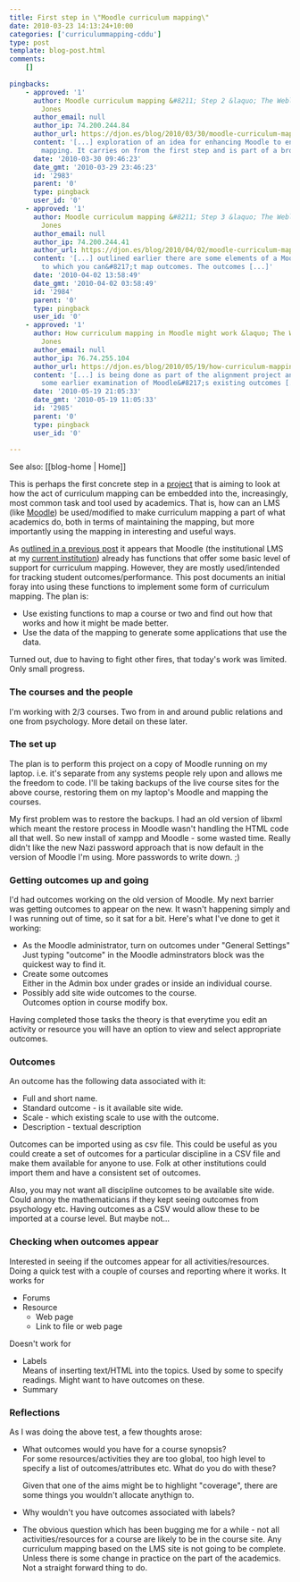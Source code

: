 ```yaml
---
title: First step in \"Moodle curriculum mapping\"
date: 2010-03-23 14:13:24+10:00
categories: ['curriculummapping-cddu']
type: post
template: blog-post.html
comments:
    []
    
pingbacks:
    - approved: '1'
      author: Moodle curriculum mapping &#8211; Step 2 &laquo; The Weblog of (a) David
        Jones
      author_email: null
      author_ip: 74.200.244.84
      author_url: https://djon.es/blog/2010/03/30/moodle-curriculum-mapping-step-2/
      content: '[...] exploration of an idea for enhancing Moodle to enable curriculum
        mapping. It carries on from the first step and is part of a broader [...]'
      date: '2010-03-30 09:46:23'
      date_gmt: '2010-03-29 23:46:23'
      id: '2983'
      parent: '0'
      type: pingback
      user_id: '0'
    - approved: '1'
      author: Moodle curriculum mapping &#8211; Step 3 &laquo; The Weblog of (a) David
        Jones
      author_email: null
      author_ip: 74.200.244.41
      author_url: https://djon.es/blog/2010/04/02/moodle-curriculum-mapping-step-3/
      content: '[...] outlined earlier there are some elements of a Moodle course site
        to which you can&#8217;t map outcomes. The outcomes [...]'
      date: '2010-04-02 13:58:49'
      date_gmt: '2010-04-02 03:58:49'
      id: '2984'
      parent: '0'
      type: pingback
      user_id: '0'
    - approved: '1'
      author: How curriculum mapping in Moodle might work &laquo; The Weblog of (a) David
        Jones
      author_email: null
      author_ip: 76.74.255.104
      author_url: https://djon.es/blog/2010/05/19/how-curriculum-mapping-in-moodle-might-work/
      content: '[...] is being done as part of the alignment project and picks up from
        some earlier examination of Moodle&#8217;s existing outcomes [...]'
      date: '2010-05-19 21:05:33'
      date_gmt: '2010-05-19 11:05:33'
      id: '2985'
      parent: '0'
      type: pingback
      user_id: '0'
    
---
```


See also: [[blog-home | Home]]

This is perhaps the first concrete step in a [project](/blog2/research/curriculum-mapping/) that is aiming to look at how the act of curriculum mapping can be embedded into the, increasingly, most common task and tool used by academics. That is, how can an LMS (like [Moodle](http://moodle.org/)) be used/modified to make curriculum mapping a part of what academics do, both in terms of maintaining the mapping, but more importantly using the mapping in interesting and useful ways.

As [outlined in a previous post](/blog2/2010/03/10/moodle-outcomes-metadata-and-curriculum-mapping/) it appears that Moodle (the institutional LMS at my [current institution](http://www.cqu.edu.au/)) already has functions that offer some basic level of support for curriculum mapping. However, they are mostly used/intended for tracking student outcomes/performance. This post documents an initial foray into using these functions to implement some form of curriculum mapping. The plan is:

- Use existing functions to map a course or two and find out how that works and how it might be made better.
- Use the data of the mapping to generate some applications that use the data.

Turned out, due to having to fight other fires, that today's work was limited. Only small progress.

### The courses and the people

I'm working with 2/3 courses. Two from in and around public relations and one from psychology. More detail on these later.

### The set up

The plan is to perform this project on a copy of Moodle running on my laptop. i.e. it's separate from any systems people rely upon and allows me the freedom to code. I'll be taking backups of the live course sites for the above course, restoring them on my laptop's Moodle and mapping the courses.

My first problem was to restore the backups. I had an old version of libxml which meant the restore process in Moodle wasn't handling the HTML code all that well. So new install of xampp and Moodle - some wasted time. Really didn't like the new Nazi password approach that is now default in the version of Moodle I'm using. More passwords to write down. ;)

### Getting outcomes up and going

I'd had outcomes working on the old version of Moodle. My next barrier was getting outcomes to appear on the new. It wasn't happening simply and I was running out of time, so it sat for a bit. Here's what I've done to get it working:

- As the Moodle administrator, turn on outcomes under "General Settings"  
    Just typing "outcome" in the Moodle adminstrators block was the quickest way to find it.
- Create some outcomes  
    Either in the Admin box under grades or inside an individual course.
- Possibly add site wide outcomes to the course.  
    Outcomes option in course modify box.

Having completed those tasks the theory is that everytime you edit an activity or resource you will have an option to view and select appropriate outcomes.

### Outcomes

An outcome has the following data associated with it:

- Full and short name.
- Standard outcome - is it available site wide.
- Scale - which existing scale to use with the outcome.
- Description - textual description

Outcomes can be imported using as csv file. This could be useful as you could create a set of outcomes for a particular discipline in a CSV file and make them available for anyone to use. Folk at other institutions could import them and have a consistent set of outcomes.

Also, you may not want all discipline outcomes to be available site wide. Could annoy the mathematicians if they kept seeing outcomes from psychology etc. Having outcomes as a CSV would allow these to be imported at a course level. But maybe not...

### Checking when outcomes appear

Interested in seeing if the outcomes appear for all activities/resources. Doing a quick test with a couple of courses and reporting where it works. It works for

- Forums
- Resource
    - Web page
    - Link to file or web page

Doesn't work for

- Labels  
    Means of inserting text/HTML into the topics. Used by some to specify readings. Might want to have outcomes on these.
- Summary

### Reflections

As I was doing the above test, a few thoughts arose:

- What outcomes would you have for a course synopsis?  
    For some resources/activities they are too global, too high level to specify a list of outcomes/attributes etc. What do you do with these?
    
    Given that one of the aims might be to highlight "coverage", there are some things you wouldn't allocate anythign to.
    
- Why wouldn't you have outcomes associated with labels?
- The obvious question which has been bugging me for a while - not all activities/resources for a course are likely to be in the course site. Any curriculum mapping based on the LMS site is not going to be complete. Unless there is some change in practice on the part of the academics. Not a straight forward thing to do.